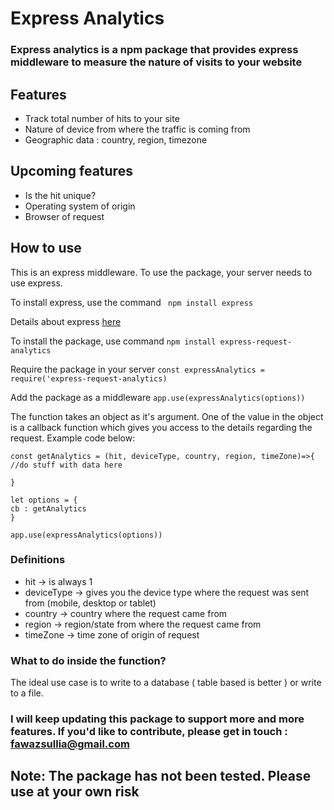 # Express Analytics

### Express analytics is a npm package that provides express middleware to measure the nature of visits to your website

## Features

- Track total number of hits to your site
- Nature of device from where the traffic is coming from
- Geographic data : country, region, timezone

## Upcoming features

- Is the hit unique?
- Operating system of origin
- Browser of request

## How to use

This is an express middleware. To use the package, your server needs to use express.

To install express, use the command
` npm install express`

Details about express [here](https://www.npmjs.com/package/express)

To install the package, use command 
`npm install express-request-analytics`

Require the package in your server
`const expressAnalytics = require('express-request-analytics)`

Add the package as a middleware
`app.use(expressAnalytics(options))`

The function takes an object as it's argument. One of the value in the object is a callback function which gives you access to the details regarding the request.
Example code below:

```
const getAnalytics = (hit, deviceType, country, region, timeZone)=>{
//do stuff with data here

}

let options = {
cb : getAnalytics
}

app.use(expressAnalytics(options))

```

### Definitions
- hit -> is always 1
- deviceType -> gives you the device type where the request was sent from (mobile, desktop or tablet)
- country ->  country where the request came from
- region ->  region/state from where the request came from
- timeZone -> time zone of origin of request

### What to do inside the function?
The ideal use case is to write to a database ( table based is better ) or write to a file. 

### I will keep updating this package to support more and more features. If you'd like to contribute, please get in touch : fawazsullia@gmail.com


## Note: The package has not been tested. Please use at your own risk
